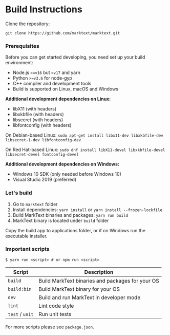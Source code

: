 # Build Instructions

Clone the repository:

```
git clone https://github.com/marktext/marktext.git
```

### Prerequisites

Before you can get started developing, you need set up your build environment:

- Node.js `>=v16` but `<v17` and yarn
- Python `>=v3.6` for node-gyp
- C++ compiler and development tools
- Build is supported on Linux, macOS and Windows

**Additional development dependencies on Linux:**

- libX11 (with headers)
- libxkbfile (with headers)
- libsecret (with headers)
- libfontconfig (with headers)

On Debian-based Linux: `sudo apt-get install libx11-dev libxkbfile-dev libsecret-1-dev libfontconfig-dev`

On Red Hat-based Linux: `sudo dnf install libX11-devel libxkbfile-devel libsecret-devel fontconfig-devel`

**Additional development dependencies on Windows:**

- Windows 10 SDK (only needed before Windows 10)
- Visual Studio 2019 (preferred)

### Let's build

1. Go to `marktext` folder
2. Install dependencies: `yarn install` or `yarn install --frozen-lockfile`
3. Build MarkText binaries and packages: `yarn run build`
4. MarkText binary is located under `build` folder

Copy the build app to applications folder, or if on Windows run the executable installer.

### Important scripts

```
$ yarn run <script> # or npm run <script>
```

| Script          | Description                                      |
| --------------- | ------------------------------------------------ |
| `build`         | Build MarkText binaries and packages for your OS |
| `build:bin`     | Build MarkText binary for your OS                |
| `dev`           | Build and run MarkText in developer mode         |
| `lint`          | Lint code style                                  |
| `test` / `unit` | Run unit tests                                   |

For more scripts please see `package.json`.
